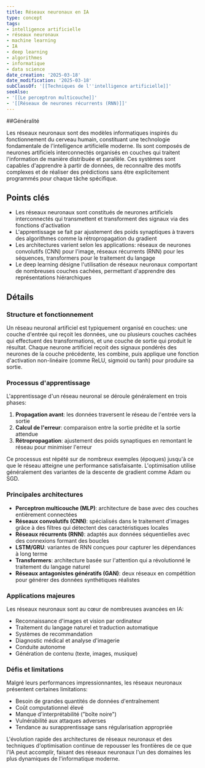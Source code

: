 ```yaml
---
title: Réseaux neuronaux en IA
type: concept
tags:
- intelligence artificielle
- réseaux neuronaux
- machine learning
- IA
- deep learning
- algorithmes
- informatique
- data science
date_creation: '2025-03-18'
date_modification: '2025-03-18'
subClassOf: '[[Techniques de l''intelligence artificielle]]'
seeAlso:
- '[[Le perceptron multicouche]]'
- '[[Réseaux de neurones récurrents (RNN)]]'
---
```

##Généralité

Les réseaux neuronaux sont des modèles informatiques inspirés du fonctionnement du cerveau humain, constituant une technologie fondamentale de l'intelligence artificielle moderne. Ils sont composés de neurones artificiels interconnectés organisés en couches qui traitent l'information de manière distribuée et parallèle. Ces systèmes sont capables d'apprendre à partir de données, de reconnaître des motifs complexes et de réaliser des prédictions sans être explicitement programmés pour chaque tâche spécifique.

## Points clés

- Les réseaux neuronaux sont constitués de neurones artificiels interconnectés qui transmettent et transforment des signaux via des fonctions d'activation
- L'apprentissage se fait par ajustement des poids synaptiques à travers des algorithmes comme la rétropropagation du gradient
- Les architectures varient selon les applications: réseaux de neurones convolutifs (CNN) pour l'image, réseaux récurrents (RNN) pour les séquences, transformers pour le traitement du langage
- Le deep learning désigne l'utilisation de réseaux neuronaux comportant de nombreuses couches cachées, permettant d'apprendre des représentations hiérarchiques

## Détails

### Structure et fonctionnement

Un réseau neuronal artificiel est typiquement organisé en couches: une couche d'entrée qui reçoit les données, une ou plusieurs couches cachées qui effectuent des transformations, et une couche de sortie qui produit le résultat. Chaque neurone artificiel reçoit des signaux pondérés des neurones de la couche précédente, les combine, puis applique une fonction d'activation non-linéaire (comme ReLU, sigmoid ou tanh) pour produire sa sortie.

### Processus d'apprentissage

L'apprentissage d'un réseau neuronal se déroule généralement en trois phases:
1. **Propagation avant**: les données traversent le réseau de l'entrée vers la sortie
2. **Calcul de l'erreur**: comparaison entre la sortie prédite et la sortie attendue
3. **Rétropropagation**: ajustement des poids synaptiques en remontant le réseau pour minimiser l'erreur

Ce processus est répété sur de nombreux exemples (époques) jusqu'à ce que le réseau atteigne une performance satisfaisante. L'optimisation utilise généralement des variantes de la descente de gradient comme Adam ou SGD.

### Principales architectures

- **Perceptron multicouche (MLP)**: architecture de base avec des couches entièrement connectées
- **Réseaux convolutifs (CNN)**: spécialisés dans le traitement d'images grâce à des filtres qui détectent des caractéristiques locales
- **Réseaux récurrents (RNN)**: adaptés aux données séquentielles avec des connexions formant des boucles
- **LSTM/GRU**: variantes de RNN conçues pour capturer les dépendances à long terme
- **Transformers**: architecture basée sur l'attention qui a révolutionné le traitement du langage naturel
- **Réseaux antagonistes génératifs (GAN)**: deux réseaux en compétition pour générer des données synthétiques réalistes

### Applications majeures

Les réseaux neuronaux sont au cœur de nombreuses avancées en IA:
- Reconnaissance d'images et vision par ordinateur
- Traitement du langage naturel et traduction automatique
- Systèmes de recommandation
- Diagnostic médical et analyse d'imagerie
- Conduite autonome
- Génération de contenu (texte, images, musique)

### Défis et limitations

Malgré leurs performances impressionnantes, les réseaux neuronaux présentent certaines limitations:
- Besoin de grandes quantités de données d'entraînement
- Coût computationnel élevé
- Manque d'interprétabilité ("boîte noire")
- Vulnérabilité aux attaques adverses
- Tendance au surapprentissage sans régularisation appropriée

L'évolution rapide des architectures de réseaux neuronaux et des techniques d'optimisation continue de repousser les frontières de ce que l'IA peut accomplir, faisant des réseaux neuronaux l'un des domaines les plus dynamiques de l'informatique moderne.
